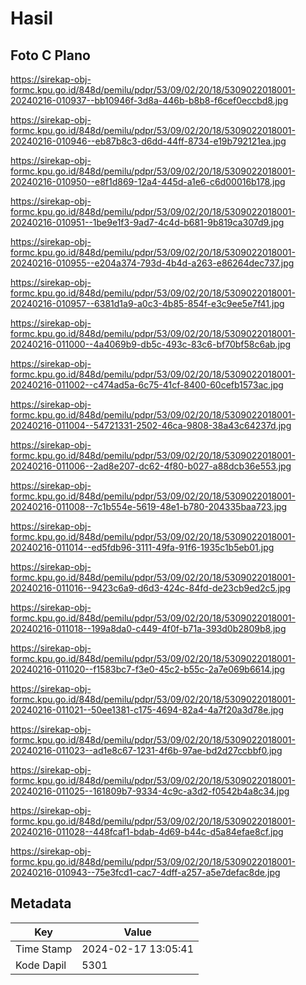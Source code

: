 # Hasil

## Foto C Plano

https://sirekap-obj-formc.kpu.go.id/848d/pemilu/pdpr/53/09/02/20/18/5309022018001-20240216-010937--bb10946f-3d8a-446b-b8b8-f6cef0eccbd8.jpg

https://sirekap-obj-formc.kpu.go.id/848d/pemilu/pdpr/53/09/02/20/18/5309022018001-20240216-010946--eb87b8c3-d6dd-44ff-8734-e19b792121ea.jpg

https://sirekap-obj-formc.kpu.go.id/848d/pemilu/pdpr/53/09/02/20/18/5309022018001-20240216-010950--e8f1d869-12a4-445d-a1e6-c6d00016b178.jpg

https://sirekap-obj-formc.kpu.go.id/848d/pemilu/pdpr/53/09/02/20/18/5309022018001-20240216-010951--1be9e1f3-9ad7-4c4d-b681-9b819ca307d9.jpg

https://sirekap-obj-formc.kpu.go.id/848d/pemilu/pdpr/53/09/02/20/18/5309022018001-20240216-010955--e204a374-793d-4b4d-a263-e86264dec737.jpg

https://sirekap-obj-formc.kpu.go.id/848d/pemilu/pdpr/53/09/02/20/18/5309022018001-20240216-010957--6381d1a9-a0c3-4b85-854f-e3c9ee5e7f41.jpg

https://sirekap-obj-formc.kpu.go.id/848d/pemilu/pdpr/53/09/02/20/18/5309022018001-20240216-011000--4a4069b9-db5c-493c-83c6-bf70bf58c6ab.jpg

https://sirekap-obj-formc.kpu.go.id/848d/pemilu/pdpr/53/09/02/20/18/5309022018001-20240216-011002--c474ad5a-6c75-41cf-8400-60cefb1573ac.jpg

https://sirekap-obj-formc.kpu.go.id/848d/pemilu/pdpr/53/09/02/20/18/5309022018001-20240216-011004--54721331-2502-46ca-9808-38a43c64237d.jpg

https://sirekap-obj-formc.kpu.go.id/848d/pemilu/pdpr/53/09/02/20/18/5309022018001-20240216-011006--2ad8e207-dc62-4f80-b027-a88dcb36e553.jpg

https://sirekap-obj-formc.kpu.go.id/848d/pemilu/pdpr/53/09/02/20/18/5309022018001-20240216-011008--7c1b554e-5619-48e1-b780-204335baa723.jpg

https://sirekap-obj-formc.kpu.go.id/848d/pemilu/pdpr/53/09/02/20/18/5309022018001-20240216-011014--ed5fdb96-3111-49fa-91f6-1935c1b5eb01.jpg

https://sirekap-obj-formc.kpu.go.id/848d/pemilu/pdpr/53/09/02/20/18/5309022018001-20240216-011016--9423c6a9-d6d3-424c-84fd-de23cb9ed2c5.jpg

https://sirekap-obj-formc.kpu.go.id/848d/pemilu/pdpr/53/09/02/20/18/5309022018001-20240216-011018--199a8da0-c449-4f0f-b71a-393d0b2809b8.jpg

https://sirekap-obj-formc.kpu.go.id/848d/pemilu/pdpr/53/09/02/20/18/5309022018001-20240216-011020--f1583bc7-f3e0-45c2-b55c-2a7e069b6614.jpg

https://sirekap-obj-formc.kpu.go.id/848d/pemilu/pdpr/53/09/02/20/18/5309022018001-20240216-011021--50ee1381-c175-4694-82a4-4a7f20a3d78e.jpg

https://sirekap-obj-formc.kpu.go.id/848d/pemilu/pdpr/53/09/02/20/18/5309022018001-20240216-011023--ad1e8c67-1231-4f6b-97ae-bd2d27ccbbf0.jpg

https://sirekap-obj-formc.kpu.go.id/848d/pemilu/pdpr/53/09/02/20/18/5309022018001-20240216-011025--161809b7-9334-4c9c-a3d2-f0542b4a8c34.jpg

https://sirekap-obj-formc.kpu.go.id/848d/pemilu/pdpr/53/09/02/20/18/5309022018001-20240216-011028--448fcaf1-bdab-4d69-b44c-d5a84efae8cf.jpg

https://sirekap-obj-formc.kpu.go.id/848d/pemilu/pdpr/53/09/02/20/18/5309022018001-20240216-010943--75e3fcd1-cac7-4dff-a257-a5e7defac8de.jpg


## Metadata

| Key        | Value               |
| ---------- | ------------------- |
| Time Stamp | 2024-02-17 13:05:41 |
| Kode Dapil | 5301                |



